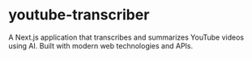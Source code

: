 # youtube-transcriber
 A Next.js application that transcribes and summarizes YouTube videos using AI. Built with modern web technologies and APIs.
